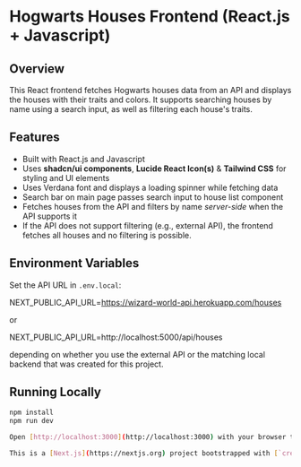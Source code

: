 # Hogwarts Houses Frontend (React.js + Javascript)

## Overview

This React frontend fetches Hogwarts houses data from an API and displays the houses with their traits and colors. It supports searching houses by name using a search input, as well as filtering each house's traits.

## Features

- Built with React.js and Javascript
- Uses **shadcn/ui components**, **Lucide React Icon(s)** & **Tailwind CSS** for styling and UI elements
- Uses Verdana font and displays a loading spinner while fetching data
- Search bar on main page passes search input to house list component
- Fetches houses from the API and filters by name _server-side_ when the API supports it
- If the API does not support filtering (e.g., external API), the frontend fetches all houses and no filtering is possible.

## Environment Variables

Set the API URL in `.env.local`:

NEXT_PUBLIC_API_URL=https://wizard-world-api.herokuapp.com/houses

or

NEXT_PUBLIC_API_URL=http://localhost:5000/api/houses

depending on whether you use the external API or the matching local backend that was created for this project.

## Running Locally

```bash
npm install
npm run dev

Open [http://localhost:3000](http://localhost:3000) with your browser to see the result.

This is a [Next.js](https://nextjs.org) project bootstrapped with [`create-next-app`](https://github.com/vercel/next.js/tree/canary/packages/create-next-app).

```
